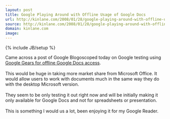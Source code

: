 ```yaml
---
layout: post
title: Google Playing Around with Offline Usage of Google Docs
url: http://kinlane.com/2008/01/28/google-playing-around-with-offline-usage-of-google-docs/
source: http://kinlane.com/2008/01/28/google-playing-around-with-offline-usage-of-google-docs/
domain: kinlane.com
image: 
---
```

{% include JB/setup %}<p>Came across a post of Google Blogoscoped today on Google testing using <a href="http://blogoscoped.com/archive/2008-01-28-n40.html">Google Gears for offline Google Docs access</a>.<br /><br />This would be huge in taking more market share from Microsoft Office.  It would allow users to work with documents much in the same way they do with the desktop Microsoft version.<br /><br />They seem to be only testing it out right now and will be initially making it only available for Google Docs and not for spreadsheets or presentation.<br /><br />This is something I would us a lot, been enjoying it for my Google Reader.</p>
